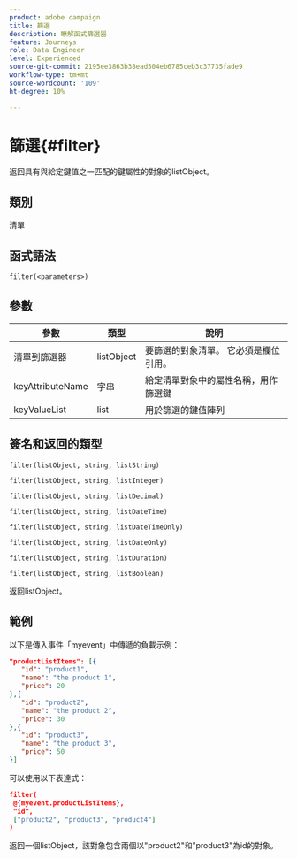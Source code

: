```yaml
---
product: adobe campaign
title: 篩選
description: 瞭解函式篩選器
feature: Journeys
role: Data Engineer
level: Experienced
source-git-commit: 2195ee3863b38ead504eb6785ceb3c37735fade9
workflow-type: tm+mt
source-wordcount: '109'
ht-degree: 10%

---
```


# 篩選{#filter}

返回具有與給定鍵值之一匹配的鍵屬性的對象的listObject。

## 類別

清單

## 函式語法

`filter(<parameters>)`

## 參數

| 參數 | 類型 | 說明 |
|-----------|------------------|------------------|
| 清單到篩選器 | listObject | 要篩選的對象清單。 它必須是欄位引用。 |
| keyAttributeName | 字串 | 給定清單對象中的屬性名稱，用作篩選鍵 |
| keyValueList | list | 用於篩選的鍵值陣列 |

## 簽名和返回的類型

`filter(listObject, string, listString)`

`filter(listObject, string, listInteger)`

`filter(listObject, string, listDecimal)`

`filter(listObject, string, listDateTime)`

`filter(listObject, string, listDateTimeOnly)`

`filter(listObject, string, listDateOnly)`

`filter(listObject, string, listDuration)`

`filter(listObject, string, listBoolean)`

返回listObject。

## 範例

以下是傳入事件「myevent」中傳遞的負載示例：

```json
"productListItems": [{
   "id": "product1",
   "name": "the product 1",
   "price": 20
},{
   "id": "product2",
   "name": "the product 2",
   "price": 30
},{
   "id": "product3",
   "name": "the product 3",
   "price": 50
}]
```

可以使用以下表達式：

```json
filter(
 @{myevent.productListItems},
 "id", 
 ["product2", "product3", "product4"]
)
```

返回一個listObject，該對象包含兩個以&quot;product2&quot;和&quot;product3&quot;為id的對象。
